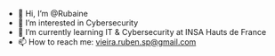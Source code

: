 - 👋 Hi, I’m @Rubaine
- 👀 I’m interested in Cybersecurity
- 🌱 I’m currently learning IT & Cybersecurity at INSA Hauts de France
- 📫 How to reach me: vieira.ruben.sp@gmail.com

<!---
Rubaine/Rubaine is a ✨ special ✨ repository because its `README.md` (this file) appears on your GitHub profile.
You can click the Preview link to take a look at your changes.
--->
